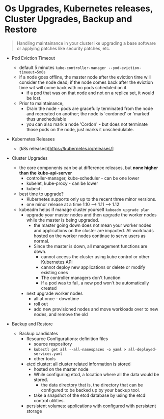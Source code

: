 # Os Upgrades, Kubernetes releases, Cluster Upgrades, Backup and Restore
> Handling maintainance in your cluster ike upgrading a base software or applying patches like security patches, etc.
 * Pod Eviction Timeout
    * default 5 minutes `kube-controller-manager --pod-eviction-timeout=5m0s`
    * if a node goes offline, the master node after the eviction time will consider the node dead; if the node comes back after the eviction time wit will come back with no pods scheduled on it.
        * if a pod that was on that node and not on a replica set, it would be lost. 
    * Prior to maintainance, 
        * Drain the node - pods are gracefully terminated from the node and recreated on another; the node is 'cordoned' or 'marked' thus unschedulable
        * you can also mark a node 'Cordon' - but does not terminate those pods on the node, just marks it unschedulable.
* Kubernetes Releases
    * (k8s releases)[https://kubernetes.io/releases/]

* Cluster Upgrades
    * the core components can be at difference releases, but **none higher than the kube-api-server**
        * controller-manager, kube-scheduler - can be one lower
        * kubelet, kube-procy - can be  lower
        * kubectl 
    * best time to upgrade? 
        * Kubernetes supports only up to the recent three minor versions.
        * one minor release at a time 1.10 --> 1.11 --> 1.12
    * kubeadm helps if manage cluster yourself
    `kubeadm upgrade plan`
        * upgrade your master nodes and then upgrade the worker nodes while the master is being upgraded.
            * the master going down does not mean your worker nodes and applications on the cluster are impacted.  All workloads hosted on the worker nodes continue to serve users as normal.
            * Since the master is down, all management functions are down.
                * cannot access the cluster using kube control or other Kubernetes API
                * cannot deploy new applications or delete or modify existing ones
                * The controller managers don't function 
                * If a pod was to fail, a new pod won't be automatically created
        * next upgrade worker nodes
            * all at once - downtime
            * roll out
            * add new provisioned nodes and move workloads over to new nodes, and remove the old

* Backup and Restore    
    * Backup candidates
        * Resource Configurations: definition files
            * source respository
            * `kubectl get all --all-namespaces -o yaml > all-deployed-services.yaml`
            * other tools
        * etcd cluster: all cluster related information is stored
            * hosted on the master node
            * While configuring etcd, a location where all the data would be stored.
                * the data directory that is, the directory that can be configured to be backed up by your backup tool.
            * take a snapshot of the etcd database by using the etcd control utilities.
        * persistent volumes: applications with configured with persistent storage